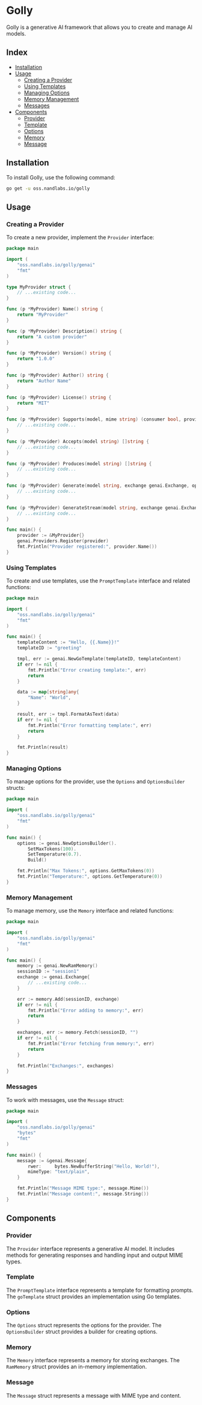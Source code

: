 # Golly

Golly is a generative AI framework that allows you to create and manage AI models.

## Index

- [Installation](#installation)
- [Usage](#usage)
  - [Creating a Provider](#creating-a-provider)
  - [Using Templates](#using-templates)
  - [Managing Options](#managing-options)
  - [Memory Management](#memory-management)
  - [Messages](#messages)
- [Components](#components)
  - [Provider](#provider)
  - [Template](#template)
  - [Options](#options)
  - [Memory](#memory)
  - [Message](#message)

## Installation

To install Golly, use the following command:

```sh
go get -u oss.nandlabs.io/golly
```

## Usage

### Creating a Provider

To create a new provider, implement the `Provider` interface:

```go
package main

import (
    "oss.nandlabs.io/golly/genai"
    "fmt"
)

type MyProvider struct {
    // ...existing code...
}

func (p *MyProvider) Name() string {
    return "MyProvider"
}

func (p *MyProvider) Description() string {
    return "A custom provider"
}

func (p *MyProvider) Version() string {
    return "1.0.0"
}

func (p *MyProvider) Author() string {
    return "Author Name"
}

func (p *MyProvider) License() string {
    return "MIT"
}

func (p *MyProvider) Supports(model, mime string) (consumer bool, provider bool) {
    // ...existing code...
}

func (p *MyProvider) Accepts(model string) []string {
    // ...existing code...
}

func (p *MyProvider) Produces(model string) []string {
    // ...existing code...
}

func (p *MyProvider) Generate(model string, exchange genai.Exchange, options *genai.Options) error {
    // ...existing code...
}

func (p *MyProvider) GenerateStream(model string, exchange genai.Exchange, handler func(reader io.Reader), options genai.Options) error {
    // ...existing code...
}

func main() {
    provider := &MyProvider{}
    genai.Providers.Register(provider)
    fmt.Println("Provider registered:", provider.Name())
}
```

### Using Templates

To create and use templates, use the `PromptTemplate` interface and related functions:

```go
package main

import (
    "oss.nandlabs.io/golly/genai"
    "fmt"
)

func main() {
    templateContent := "Hello, {{.Name}}!"
    templateID := "greeting"

    tmpl, err := genai.NewGoTemplate(templateID, templateContent)
    if err != nil {
        fmt.Println("Error creating template:", err)
        return
    }

    data := map[string]any{
        "Name": "World",
    }

    result, err := tmpl.FormatAsText(data)
    if err != nil {
        fmt.Println("Error formatting template:", err)
        return
    }

    fmt.Println(result)
}
```

### Managing Options

To manage options for the provider, use the `Options` and `OptionsBuilder` structs:

```go
package main

import (
    "oss.nandlabs.io/golly/genai"
    "fmt"
)

func main() {
    options := genai.NewOptionsBuilder().
        SetMaxTokens(100).
        SetTemperature(0.7).
        Build()

    fmt.Println("Max Tokens:", options.GetMaxTokens(0))
    fmt.Println("Temperature:", options.GetTemperature(0))
}
```

### Memory Management

To manage memory, use the `Memory` interface and related functions:

```go
package main

import (
    "oss.nandlabs.io/golly/genai"
    "fmt"
)

func main() {
    memory := genai.NewRamMemory()
    sessionID := "session1"
    exchange := genai.Exchange{
        // ...existing code...
    }

    err := memory.Add(sessionID, exchange)
    if err != nil {
        fmt.Println("Error adding to memory:", err)
        return
    }

    exchanges, err := memory.Fetch(sessionID, "")
    if err != nil {
        fmt.Println("Error fetching from memory:", err)
        return
    }

    fmt.Println("Exchanges:", exchanges)
}
```

### Messages

To work with messages, use the `Message` struct:

```go
package main

import (
    "oss.nandlabs.io/golly/genai"
    "bytes"
    "fmt"
)

func main() {
    message := &genai.Message{
        rwer:     bytes.NewBufferString("Hello, World!"),
        mimeType: "text/plain",
    }

    fmt.Println("Message MIME type:", message.Mime())
    fmt.Println("Message content:", message.String())
}
```

## Components

### Provider

The `Provider` interface represents a generative AI model. It includes methods for generating responses and handling input and output MIME types.

### Template

The `PromptTemplate` interface represents a template for formatting prompts. The `goTemplate` struct provides an implementation using Go templates.

### Options

The `Options` struct represents the options for the provider. The `OptionsBuilder` struct provides a builder for creating options.

### Memory

The `Memory` interface represents a memory for storing exchanges. The `RamMemory` struct provides an in-memory implementation.

### Message

The `Message` struct represents a message with MIME type and content.
